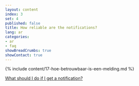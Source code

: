 ```yaml
---
layout: content
index: 3
set: 4
published: false
title: How reliable are the notifications?
lang: ar
categories:
- ar
- faq
showBreadCrumbs: true
showContact: true
---
```

{% include content/17-hoe-betrouwbaar-is-een-melding.md %}

[What should I do if I get a notification?](/ar/faq/3-wat-als/)
